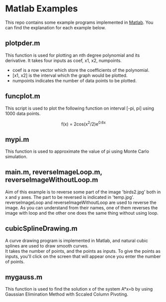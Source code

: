 # Matlab Examples
This repo contains some example programs implemented in [Matlab](https://www.mathworks.com/product/matlab.html). You can find
the explanation for each example below.
## plotpder.m
This function is used for plotting an nth degree polynomial and its derivative. It takes four inputs as coef, x1, x2, numpoints.<br/>
* coef is a row vector which store the coefficients of the polynomial.
* [x1, x2] is the interval which the graph would be plotted.
* numpoints indicates the number of data points to be plotted.

## funcplot.m
This script is used to plot the following function on interval [-pi, pi] using 1000 data points.<br/>
<p align="center">
f(x) = 2cos(x<sup>2</sup>/2)e<sup>0.6x</sup>
</p>

## mypi.m
This function is used to approximate the value of pi using Monte Carlo simulation.

## main.m, reverseImageLoop.m, reverseImageWithoutLoop.m
Aim of this example is to reverse some part of the image 'birds2.jpg' both in x and y axes. The part to be reversed is indicated in 'temp.jpg'. reverseImageLoop and reverseImageWithoutLoop are used to reverse the image. As you can understand from their names, one of them reverses the image with loop and the other one does the same thing without using loop.

## cubicSplineDrawing.m
A curve drawing program is implemented in Matlab, and natural cubic splines are used to draw smooth curves.<br/>
It takes the number of points, and the points as inputs. To give the points as inputs, you'll click on the screen that will appear once you enter the number of points.

## mygauss.m
This function is used to find the solution x of the system A*x=b by using Gaussian Elimination Method with Sccaled Column Pivoting.